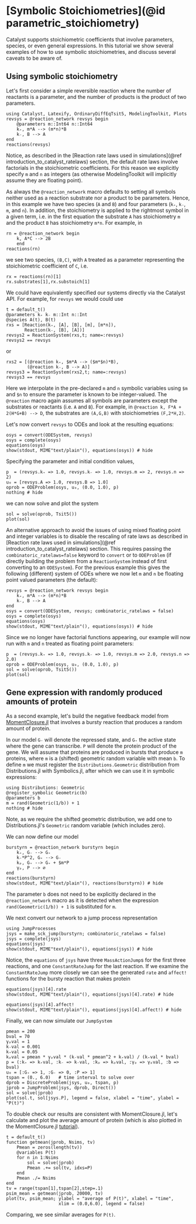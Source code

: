 # [Symbolic Stoichiometries](@id parametric_stoichiometry)
Catalyst supports stoichiometric coefficients that involve parameters, species,
or even general expressions. In this tutorial we show several examples of how to
use symbolic stoichiometries, and discuss several caveats to be aware of.

## Using symbolic stoichiometry
Let's first consider a simple reversible reaction where the number of reactants
is a parameter, and the number of products is the product of two parameters.
```@example s1
using Catalyst, Latexify, OrdinaryDiffEqTsit5, ModelingToolkit, Plots
revsys = @reaction_network revsys begin
    @parameters m::Int64 n::Int64
    k₊, m*A --> (m*n)*B
    k₋, B --> A
end
reactions(revsys)
```
Notice, as described in the [Reaction rate laws used in simulations](@ref introduction_to_catalyst_ratelaws)
section, the default rate laws involve factorials in the stoichiometric
coefficients. For this reason we explicitly specify `m` and `n` as integers (as
otherwise ModelingToolkit will implicitly assume they are floating point).

As always the `@reaction_network` macro defaults to setting all symbols
neither used as a reaction substrate nor a product to be parameters. Hence, in
this example we have two species (`A` and `B`) and four parameters (`k₊`, `k₋`,
`m`, and `n`). In addition, the stoichiometry is applied to the rightmost symbol
in a given term, i.e. in the first equation the substrate `A` has stoichiometry
`m` and the product `B` has stoichiometry `m*n`. For example, in
```@example s1
rn = @reaction_network begin
    k, A*C --> 2B
    end
reactions(rn)
```
we see two species, `(B,C)`, with `A` treated as a parameter representing the
stoichiometric coefficient of `C`, i.e.
```@example s1
rx = reactions(rn)[1]
rx.substrates[1],rx.substoich[1]
```
We could have equivalently specified our systems directly via the Catalyst
API. For example, for `revsys` we would could use
```@example s1
t = default_t()
@parameters k₊ k₋ m::Int n::Int
@species A(t), B(t)
rxs = [Reaction(k₊, [A], [B], [m], [m*n]),
       Reaction(k₋, [B], [A])]
revsys2 = ReactionSystem(rxs,t; name=:revsys)
revsys2 == revsys
```
or
```@example s1
rxs2 = [(@reaction k₊, $m*A --> ($m*$n)*B),
        (@reaction k₋, B --> A)]
revsys3 = ReactionSystem(rxs2,t; name=:revsys)
revsys3 == revsys
```
Here we interpolate in the pre-declared `m` and `n` symbolic variables using `$m` and `$n` to ensure the parameter is known to be integer-valued. The `@reaction` macro again assumes all symbols are parameters except the
substrates or reactants (i.e. `A` and `B`). For example, in
`@reaction k, F*A + 2(H*G+B) --> D`, the substrates are `(A,G,B)` with
stoichiometries `(F,2*H,2)`.

Let's now convert `revsys` to ODEs and look at the resulting equations:
```@example s1
osys = convert(ODESystem, revsys)
osys = complete(osys)
equations(osys)
show(stdout, MIME"text/plain"(), equations(osys)) # hide
```
Specifying the parameter and initial condition values,
```@example s1
p  = (revsys.k₊ => 1.0, revsys.k₋ => 1.0, revsys.m => 2, revsys.n => 2)
u₀ = [revsys.A => 1.0, revsys.B => 1.0]
oprob = ODEProblem(osys, u₀, (0.0, 1.0), p)
nothing # hide
```
we can now solve and plot the system
```@example s1
sol = solve(oprob, Tsit5())
plot(sol)
```

An alternative approach to avoid the issues of using mixed floating point and
integer variables is to disable the rescaling of rate laws as described in
[Reaction rate laws used in simulations](@ref introduction_to_catalyst_ratelaws)
section. This requires passing the `combinatoric_ratelaws=false` keyword to
`convert` or to `ODEProblem` (if directly building the problem from a
`ReactionSystem` instead of first converting to an `ODESystem`). For the
previous example this gives the following (different) system of ODEs where we
now let `m` and `n` be floating point valued parameters (the default):
```@example s1
revsys = @reaction_network revsys begin
    k₊, m*A --> (m*n)*B
    k₋, B --> A
end
osys = convert(ODESystem, revsys; combinatoric_ratelaws = false)
osys = complete(osys)
equations(osys)
show(stdout, MIME"text/plain"(), equations(osys)) # hide
```
Since we no longer have factorial functions appearing, our example will now run
with `m` and `n` treated as floating point parameters:
```@example s1
p  = (revsys.k₊ => 1.0, revsys.k₋ => 1.0, revsys.m => 2.0, revsys.n => 2.0)
oprob = ODEProblem(osys, u₀, (0.0, 1.0), p)
sol = solve(oprob, Tsit5())
plot(sol)
```

## Gene expression with randomly produced amounts of protein
As a second example, let's build the negative feedback model from
[MomentClosure.jl](https://augustinas1.github.io/MomentClosure.jl/dev/tutorials/geometric_reactions+conditional_closures/)
that involves a bursty reaction that produces a random amount of protein.

In our model `G₋` will denote the repressed state, and `G₊` the active state
where the gene can transcribe. `P` will denote the protein product of the gene.
We will assume that proteins are produced in bursts that produce `m` proteins,
where `m` is a (shifted) geometric random variable with mean `b`. To define `m`
we must register the `Distributions.Geometric` distribution from
Distributions.jl with Symbolics.jl, after which we can use it in symbolic
expressions:
```@example s1
using Distributions: Geometric
@register_symbolic Geometric(b)
@parameters b
m = rand(Geometric(1/b)) + 1
nothing # hide
```
Note, as we require the shifted geometric distribution, we add one to
Distributions.jl's `Geometric` random variable (which includes zero).

We can now define our model
```@example s1
burstyrn = @reaction_network burstyrn begin
    k₊, G₋ --> G₊
    k₋*P^2, G₊ --> G₋
    kₚ, G₊ --> G₊ + $m*P
    γₚ, P --> ∅
end
reactions(burstyrn)
show(stdout, MIME"text/plain"(), reactions(burstyrn)) # hide
```
The parameter `b` does not need to be explicitly declared in the
`@reaction_network` macro as it is detected when the expression
`rand(Geometric(1/b)) + 1` is substituted for `m`.

We next convert our network to a jump process representation
```@example s1
using JumpProcesses
jsys = make_sck_jump(burstyrn; combinatoric_ratelaws = false)
jsys = complete(jsys)
equations(jsys)
show(stdout, MIME"text/plain"(), equations(jsys)) # hide
```
Notice, the `equations` of `jsys` have three `MassActionJump`s for the first
three reactions, and one `ConstantRateJump` for the last reaction. If we examine
the `ConstantRateJump` more closely we can see the generated `rate` and
`affect!` functions for the bursty reaction that makes protein
```@example s1
equations(jsys)[4].rate
show(stdout, MIME"text/plain"(), equations(jsys)[4].rate) # hide
```
```@example s1
equations(jsys)[4].affect!
show(stdout, MIME"text/plain"(), equations(jsys)[4].affect!) # hide
```
Finally, we can now simulate our `JumpSystem`
```@example s1
pmean = 200
bval = 70
γₚval = 1
k₋val = 0.001
k₊val = 0.05
kₚval = pmean * γₚval * (k₋val * pmean^2 + k₊val) / (k₊val * bval)
p = (:k₊ => k₊val, :k₋ => k₋val, :kₚ => kₚval, :γₚ => γₚval, :b => bval)
u₀ = [:G₊ => 1, :G₋ => 0, :P => 1]
tspan = (0., 6.0)   # time interval to solve over
dprob = DiscreteProblem(jsys, u₀, tspan, p)
jprob = JumpProblem(jsys, dprob, Direct())
sol = solve(jprob)
plot(sol.t, sol[jsys.P], legend = false, xlabel = "time", ylabel = "P(t)")
```
To double check our results are consistent with MomentClosure.jl, let's
calculate and plot the average amount of protein (which is also plotted in the
MomentClosure.jl
[tutorial](https://augustinas1.github.io/MomentClosure.jl/dev/tutorials/geometric_reactions+conditional_closures/)).
```@example s1
t = default_t()
function getmean(jprob, Nsims, tv)
    Pmean = zeros(length(tv))
    @variables P(t)
    for n in 1:Nsims
        sol = solve(jprob)
        Pmean .+= sol(tv, idxs=P)
    end
    Pmean ./= Nsims
end
tv = range(tspan[1],tspan[2],step=.1)
psim_mean = getmean(jprob, 20000, tv)
plot(tv, psim_mean; ylabel = "average of P(t)", xlabel = "time",
                    xlim = (0.0,6.0), legend = false)
```
Comparing, we see similar averages for `P(t)`.
